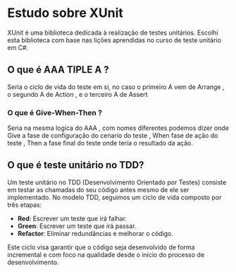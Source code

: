 # Estudo sobre XUnit

XUnit é uma biblioteca dedicada à realização de testes unitários. Escolhi esta biblioteca com base nas lições aprendidas no curso de teste unitário em C#.

## O que é AAA TIPLE A ?

Seria o ciclo de vida do teste em sí, no caso o primeiro A vem de Arrange , o segundo A de Action , e o terceiro A de Assert

### O que é  Give-When-Then ?

Seria na mesma logíca do AAA , com nomes diferentes podemos dizer onde  Give a fase de configuração do cenario do teste , When  fase de ação do teste , Then a fase final do teste onde teria o resultado da  ação. 

## O que é teste unitário no TDD?

Um teste unitário no TDD (Desenvolvimento Orientado por Testes) consiste em testar as chamadas do seu código antes mesmo de ele ser implementado. No modelo TDD, seguimos um ciclo de vida composto por três etapas:

- **Red**: Escrever um teste que irá falhar.
- **Green**: Escrever um teste que irá passar.
- **Refactor**: Eliminar redundâncias e melhorar o código.

Este ciclo visa garantir que o código seja desenvolvido de forma incremental e com foco na qualidade desde o início do processo de desenvolvimento.
